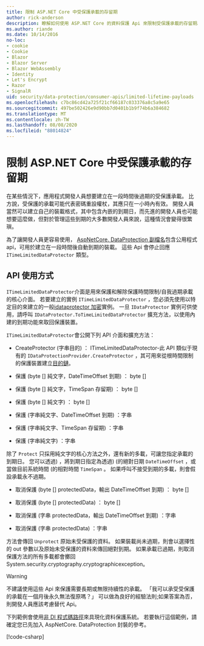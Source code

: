 ```yaml
---
title: 限制 ASP.NET Core 中受保護承載的存留期
author: rick-anderson
description: 瞭解如何使用 ASP.NET Core 的資料保護 Api 來限制受保護承載的存留期。
ms.author: riande
ms.date: 10/14/2016
no-loc:
- cookie
- Cookie
- Blazor
- Blazor Server
- Blazor WebAssembly
- Identity
- Let's Encrypt
- Razor
- SignalR
uid: security/data-protection/consumer-apis/limited-lifetime-payloads
ms.openlocfilehash: c7bc86cd42a725f21cf66187c033376a8c5a9e65
ms.sourcegitcommit: 497be502426e9d90bb7d0401b1b9f74b6a384682
ms.translationtype: MT
ms.contentlocale: zh-TW
ms.lasthandoff: 08/08/2020
ms.locfileid: "88014824"
---
```

# <a name="limit-the-lifetime-of-protected-payloads-in-aspnet-core"></a>限制 ASP.NET Core 中受保護承載的存留期

在某些情況下，應用程式開發人員想要建立在一段時間後過期的受保護承載。 比方說，受保護的承載可能代表密碼重設權杖，其應只在一小時內有效。 開發人員當然可以建立自己的裝載格式，其中包含內嵌的到期日，而先進的開發人員也可能想要這麼做，但對於管理這些到期的大多數開發人員來說，這種情況會變得很繁瑣。

為了讓開發人員更容易使用， [AspNetCore. DataProtection 副檔名](https://www.nuget.org/packages/Microsoft.AspNetCore.DataProtection.Extensions/)包含公用程式 api，可用於建立在一段時間後自動到期的裝載。 這些 Api 會停止回應 `ITimeLimitedDataProtector` 類型。

## <a name="api-usage"></a>API 使用方式

`ITimeLimitedDataProtector`介面是用來保護和解除保護時間限制/自我過期承載的核心介面。 若要建立的實例 `ITimeLimitedDataProtector` ，您必須先使用以特定目的來建立的一般[idataprotector 加密](xref:security/data-protection/consumer-apis/overview)實例。 一旦 `IDataProtector` 實例可供使用，請呼叫 `IDataProtector.ToTimeLimitedDataProtector` 擴充方法，以使用內建的到期功能來取回保護裝置。

`ITimeLimitedDataProtector`會公開下列 API 介面和擴充方法：

* CreateProtector (字串目的) ： ITimeLimitedDataProtector-此 API 類似于現有的 `IDataProtectionProvider.CreateProtector` ，其可用來從根時間限制的保護裝置建立[目的鏈](xref:security/data-protection/consumer-apis/purpose-strings)。

* 保護 (byte [] 純文字，DateTimeOffset 到期) ： byte []

* 保護 (byte [] 純文字，TimeSpan 存留期) ： byte []

* 保護 (byte [] 純文字) ： byte []

* 保護 (字串純文字、DateTimeOffset 到期) ：字串

* 保護 (字串純文字、TimeSpan 存留期) ：字串

* 保護 (字串純文字) ：字串

除了 `Protect` 只採用純文字的核心方法之外，還有新的多載，可讓您指定承載的到期日。 您可以透過) ，將到期日指定為透過)  (的絕對日期 `DateTimeOffset` ，或當做目前系統時間 (的相對時間 `TimeSpan` 。 如果呼叫不接受到期的多載，則會假設承載永不過期。

* 取消保護 (byte [] protectedData，輸出 DateTimeOffset 到期) ： byte []

* 取消保護 (byte [] protectedData) ： byte []

* 取消保護 (字串 protectedData，輸出 DateTimeOffset 到期) ：字串

* 取消保護 (字串 protectedData) ：字串

方法會傳回 `Unprotect` 原始未受保護的資料。 如果裝載尚未過期，則會以選擇性的 out 參數以及原始未受保護的資料來傳回絕對到期。 如果承載已過期，則取消保護方法的所有多載都會擲回 System.security.cryptography.cryptographicexception。

>[!WARNING]
> 不建議使用這些 Api 來保護需要長期或無限持續性的承載。 「我可以承受受保護的承載在一個月後永久無法復原嗎？」 可以做為良好的經驗法則;如果答案為否，則開發人員應該考慮替代 Api。

下列範例會使用[非 DI 程式碼路徑](xref:security/data-protection/configuration/non-di-scenarios)來具現化資料保護系統。 若要執行這個範例，請確定您已先加入 AspNetCore. DataProtection 封裝的參考。

[!code-csharp[](limited-lifetime-payloads/samples/limitedlifetimepayloads.cs)]
